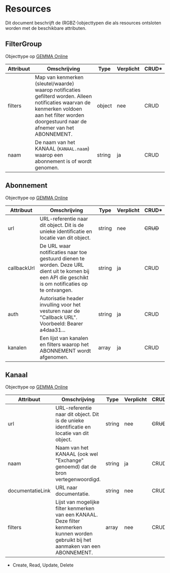 # Resources

Dit document beschrijft de (RGBZ-)objecttypen die als resources ontsloten
worden met de beschikbare attributen.


## FilterGroup

Objecttype op [GEMMA Online](https://www.gemmaonline.nl/index.php/Rgbz_1.0/doc/objecttype/filtergroup)

| Attribuut | Omschrijving | Type | Verplicht | CRUD* |
| --- | --- | --- | --- | --- |
| filters | Map van kenmerken (sleutel/waarde) waarop notificaties gefilterd worden. Alleen notificaties waarvan de kenmerken voldoen aan het filter worden doorgestuurd naar de afnemer van het ABONNEMENT. | object | nee | C​R​U​D |
| naam | De naam van het KANAAL (`KANAAL.naam`) waarop een abonnement is of wordt genomen. | string | ja | C​R​U​D |

## Abonnement

Objecttype op [GEMMA Online](https://www.gemmaonline.nl/index.php/Rgbz_1.0/doc/objecttype/abonnement)

| Attribuut | Omschrijving | Type | Verplicht | CRUD* |
| --- | --- | --- | --- | --- |
| url | URL-referentie naar dit object. Dit is de unieke identificatie en locatie van dit object. | string | nee | ~~C~~​R​~~U~~​~~D~~ |
| callbackUrl | De URL waar notificaties naar toe gestuurd dienen te worden. Deze URL dient uit te komen bij een API die geschikt is om notificaties op te ontvangen. | string | ja | C​R​U​D |
| auth | Autorisatie header invulling voor het vesturen naar de &quot;Callback URL&quot;. Voorbeeld: Bearer a4daa31... | string | ja | C​R​U​D |
| kanalen | Een lijst van kanalen en filters waarop het ABONNEMENT wordt afgenomen. | array | ja | C​R​U​D |

## Kanaal

Objecttype op [GEMMA Online](https://www.gemmaonline.nl/index.php/Rgbz_1.0/doc/objecttype/kanaal)

| Attribuut | Omschrijving | Type | Verplicht | CRUD* |
| --- | --- | --- | --- | --- |
| url | URL-referentie naar dit object. Dit is de unieke identificatie en locatie van dit object. | string | nee | ~~C~~​R​~~U~~​~~D~~ |
| naam | Naam van het KANAAL (ook wel &quot;Exchange&quot; genoemd) dat de bron vertegenwoordigd. | string | ja | C​R​U​D |
| documentatieLink | URL naar documentatie. | string | nee | C​R​U​D |
| filters | Lijst van mogelijke filter kenmerken van een KANAAL. Deze filter kenmerken kunnen worden gebruikt bij het aanmaken van een ABONNEMENT. | array | nee | C​R​U​D |


* Create, Read, Update, Delete
